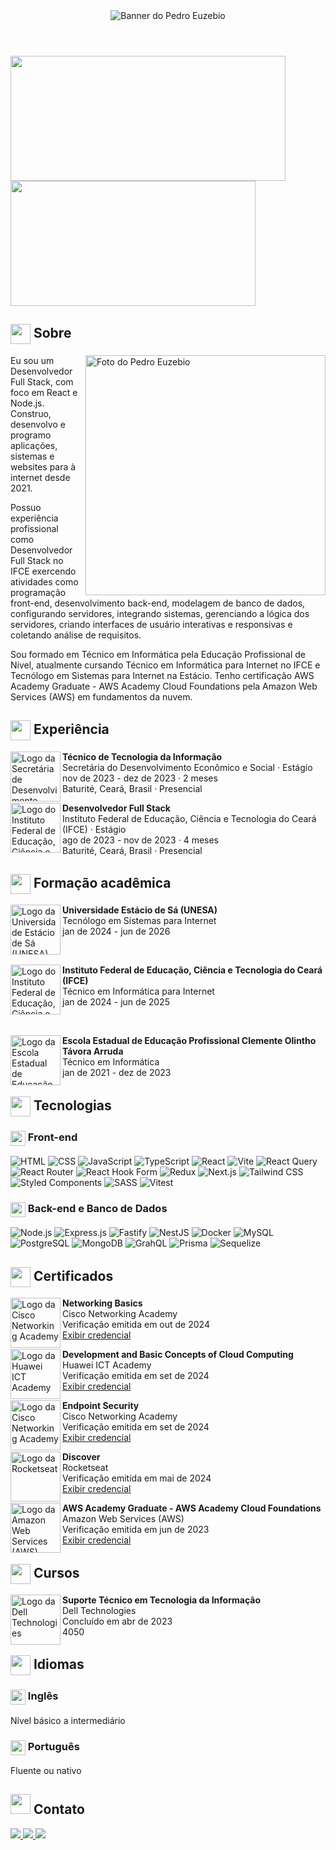 <header>
  <img src="https://i.imgur.com/gFIozd6.png" alt="Banner do Pedro Euzebio" />
</header>

<div id="github-stats">
  <img src="https://github-readme-stats.vercel.app/api?username=pedroeuzebiodev&show_icons=true&theme=holi" width="440" height="200" />
  <img src="https://github-readme-stats.vercel.app/api/top-langs/?username=pedroeuzebiodev&size_weight=0.5&count_weight=0.5&layout=compact&theme=holi&hide_progress=true" width="392" height="200" />
</div>

<main>
  <section id="secao-de-sobre">
    <h2>
      <img src="https://i.imgur.com/wlqYp7I.png" width="32px" align="center" />
      Sobre
    </h2>
    <img src="https://i.imgur.com/dJmzEPE.png" alt="Foto do Pedro Euzebio" width="384" align="right" />
    <p>
      Eu sou um Desenvolvedor Full Stack, com foco em React e Node.js. Construo, desenvolvo e programo aplicações, sistemas e websites para à internet desde 2021.

Possuo experiência profissional como Desenvolvedor Full Stack no IFCE exercendo atividades como programação front-end, desenvolvimento back-end, modelagem de banco de dados, configurando servidores, integrando sistemas, gerenciando a lógica dos servidores, criando interfaces de usuário interativas e responsivas e coletando análise de requisitos.

Sou formado em Técnico em Informática pela Educação Profissional de Nível, atualmente cursando Técnico em Informática para Internet no IFCE e Tecnólogo em Sistemas para Internet na Estácio. Tenho certificação AWS Academy Graduate - AWS Academy Cloud Foundations pela Amazon Web Services (AWS) em fundamentos da nuvem.
    </p>
  </section>
  <section id="secao-de-experiencia">
    <h2>
      <img src="https://i.imgur.com/BmsCark.png" width="32px" align="center" />
      Experiência
    </h2>
    <div id="experiencias">
      <div class="experiencia">
        <a href="https://www.baturite.ce.gov.br/secretaria.php?sec=6">
          <img src="https://i.imgur.com/Axj39Xo.jpg" alt="Logo da Secretária de Desenvolvimento Econômico e Social" width="80" align="left" />
        </a>
        <p>
          <strong>Técnico de Tecnologia da Informação</strong> <br />
          Secretária do Desenvolvimento Econômico e Social · Estágio <br />
          nov de 2023 - dez de 2023 · 2 meses <br />
          Baturité, Ceará, Brasil · Presencial
        </p>
      </div>
      <div class="experiencia">
        <a href="https://ifce.edu.br">
          <img src="https://i.imgur.com/PwRgxqO.jpg" alt="Logo do Instituto Federal de Educação, Ciência e Tecnologia do Ceará (IFCE)" width="80" align="left" />
          </a>
        <p>
          <strong>Desenvolvedor Full Stack</strong> <br />
          Instituto Federal de Educação, Ciência e Tecnologia do Ceará (IFCE) · Estágio <br />
          ago de 2023 - nov de 2023 · 4 meses <br />
          Baturité, Ceará, Brasil · Presencial
        </p>
      </div>
    </div>
  </section>
  <section id="secao-de-formacao-academica">
    <h2>
      <img src="https://i.imgur.com/amaxucg.png" width="32px" align="center" />
      Formação acadêmica
    </h2>
    <div id="formacoes-academica">
      <div class="formacao-academica">
        <a href="https://estacio.br">
          <img src="https://i.imgur.com/uU1OZ5x.jpg" alt="Logo da Universidade Estácio de Sá (UNESA)" width="80" align="left" />
        </a>
        <p>
          <strong>Universidade Estácio de Sá (UNESA)</strong> <br />
          Tecnólogo em Sistemas para Internet <br />
          jan de 2024 - jun de 2026
        </p>
      </div>
      <br />
      <div class="formacao-academica">
        <a href="https://ifce.edu.br">
          <img src="https://i.imgur.com/PwRgxqO.jpg" alt="Logo do Instituto Federal de Educação, Ciência e Tecnologia do Ceará (IFCE)" width="80" align="left" />
        </a>
        <p>
          <strong>Instituto Federal de Educação, Ciência e Tecnologia do Ceará (IFCE)</strong> <br />
          Técnico em Informática para Internet <br />
          jan de 2024 - jun de 2025
        </p>
      </div>
      <br />
      <div class="formacao-academica">
        <a href="https://www.eeepdebaturite.com">
          <img src="https://i.imgur.com/b5heNhX.jpg" alt="Logo da Escola Estadual de Educação Profissional Clemente Olintho Távora Arruda" width="80" align="left" />
        </a>
        <p>
          <strong>Escola Estadual de Educação Profissional Clemente Olintho Távora Arruda</strong> <br />
          Técnico em Informática <br />
          jan de 2021 - dez de 2023
        </p>
      </div>
    </div>
  </section>
  <section id="secao-de-tecnologias">
    <h2>
      <img src="https://i.imgur.com/PZLaUKQ.png" width="32px" align="center" />
      Tecnologias
    </h2>
    <h3>
      <img src="https://i.imgur.com/f5Mth4C.png" width="24px" align="center" />
      Front-end
    </h3>
    <div id="front-end-tecnologias">
      <img src="https://img.shields.io/badge/html5-%23E34F26.svg?style=platic&logo=html5&logoColor=white" alt="HTML" class="tecnologia" />
      <img src="https://img.shields.io/badge/css3-%231572B6.svg?style=plastic&logo=css3&logoColor=white" alt="CSS" class="tecnologia" />
      <img src="https://img.shields.io/badge/javascript-%23323330.svg?style=plastic&logo=javascript&logoColor=%23F7DF1E" alt="JavaScript" class="tecnologia" />
      <img src="https://img.shields.io/badge/typescript-%23007ACC.svg?style=plastic&logo=typescript&logoColor=white" alt="TypeScript" class="tecnologia" />
      <img src="https://img.shields.io/badge/react-%2320232a.svg?style=plastic&logo=react&logoColor=%2361DAFB" alt="React" class="tecnologia" />
      <img src="https://img.shields.io/badge/vite-%23646CFF.svg?style=plastic&logo=vite&logoColor=white" alt="Vite" class="tecnologia" />
      <img src="https://img.shields.io/badge/-React%20Query-FF4154?style=plastic&logo=react%20query&logoColor=white" alt="React Query" class="tecnologia" />
      <img src="https://img.shields.io/badge/React_Router-CA4245?style=plastic&logo=react-router&logoColor=white" alt="React Router" class="tecnologia" />
      <img src="https://img.shields.io/badge/React%20Hook%20Form-%23EC5990.svg?style=plastic&logo=reacthookform&logoColor=white" alt="React Hook Form" alt="tecnologia" />
      <img src="https://img.shields.io/badge/redux-%23593d88.svg?style=plastic&logo=redux&logoColor=white" alt="Redux" class="Redux" class="tecnologia" />
      <img src="https://img.shields.io/badge/Next-black?style=plastic&logo=next.js&logoColor=white" alt="Next.js" class="Next.js" class="tecnologia" />
      <img src="https://img.shields.io/badge/tailwindcss-%2338B2AC.svg?style=plastic&logo=tailwind-css&logoColor=white" alt="Tailwind CSS" class="tecnologia" />
      <img src="https://img.shields.io/badge/styled--components-DB7093?style=plastic&logo=styled-components&logoColor=white" alt="Styled Components" class="tecnologia" />
      <img src="https://img.shields.io/badge/SASS-hotpink.svg?style=plastic&logo=SASS&logoColor=white" alt="SASS" class="tecnologia" />
      <img src="https://img.shields.io/badge/-Vitest-252529?style=plastic&logo=vitest&logoColor=FCC72B" alt="Vitest" class="tecnologia" />
    </div>
    <h3>
      <img src="https://i.imgur.com/JGp84ub.png" width="24px" align="center" />
      Back-end e Banco de Dados
    </h3>
    <div id="back-end-e-banco-de-dados-tecnologias">
      <img src="https://img.shields.io/badge/node.js-6DA55F?style=plastic&logo=node.js&logoColor=white" alt="Node.js" class="tecnologia" />
      <img src="https://img.shields.io/badge/express.js-%23404d59.svg?style=plastic&logo=express&logoColor=%2361DAFB" alt="Express.js" class="tecnologia" />
      <img src="https://img.shields.io/badge/fastify-%23000000.svg?style=plastic&logo=fastify&logoColor=white" alt="Fastify" class="tecnologia" />
      <img src="https://img.shields.io/badge/nestjs-%23E0234E.svg?style=plastic&logo=nestjs&logoColor=white" alt="NestJS" class="tecnologia" />
      <img src="https://img.shields.io/badge/docker-%230db7ed.svg?style=plastic&logo=docker&logoColor=white" alt="Docker" class="tecnologia" />
      <img src="https://img.shields.io/badge/mysql-4479A1.svg?style=plastic&logo=mysql&logoColor=white" alt="MySQL" class="tecnologia" />
      <img src="https://img.shields.io/badge/postgres-%23316192.svg?style=plastic&logo=postgresql&logoColor=white" alt="PostgreSQL" class="tecnologia" />
      <img src="https://img.shields.io/badge/MongoDB-%234ea94b.svg?style=plastic&logo=mongodb&logoColor=white" alt="MongoDB" class="tecnologia" />
      <img src="https://img.shields.io/badge/-GraphQL-E10098?style=plastic&logo=graphql&logoColor=white" alt="GrahQL" class="tecnologia" />
      <img src="https://img.shields.io/badge/Prisma-3982CE?style=plastic&logo=Prisma&logoColor=white" alt="Prisma" class="tecnologia" />
      <img src="https://img.shields.io/badge/Sequelize-52B0E7?style=plastic&logo=Sequelize&logoColor=white" alt="Sequelize" class="tecnologia" />
    </div>
  </section>
  <section id="secao-de-certificados">
    <h2>
      <img src="https://i.imgur.com/k6jWz3F.png" width="32px" align="center" />
      Certificados
    </h2>
    <div id="certificados">
      <div class="certificado">
        <a href="https://www.netacad.com/">
          <img src="https://i.imgur.com/HlX6xOF.jpg" alt="Logo da Cisco Networking Academy" width="80" align="left" />
        </a>
        <p>
          <strong>Networking Basics</strong> <br />
          Cisco Networking Academy <br />
          Verificação emitida em out de 2024 <br />
          <a href="https://www.credly.com/badges/79dc0a0f-6247-4b94-8365-ca68e8034c0b">Exibir credencial</a>
        </p>
      </div>
      <div class="certificado">
        <a href="https://e.huawei.com/en/talent/ict-academy/">
          <img src="https://i.imgur.com/1kuWVnP.jpg" alt="Logo da Huawei ICT Academy" width="80" align="left" />
        </a>
        <p>
          <strong>Development and Basic Concepts of Cloud Computing</strong> <br />
          Huawei ICT Academy <br />
          Verificação emitida em set de 2024 <br />
          <a href="https://www.credly.com/badges/b0fe24b7-7db3-45cb-ba37-3541ff7ece1e">Exibir credencial</a>
        </p>
      </div>
      <div class="certificado">
        <a href="https://www.netacad.com/">
          <img src="https://i.imgur.com/HlX6xOF.jpg" alt="Logo da Cisco Networking Academy" width="80" align="left" />
        </a>
        <p>
          <strong>Endpoint Security</strong> <br />
          Cisco Networking Academy <br />
          Verificação emitida em set de 2024 <br />
          <a href="https://www.credly.com/badges/0cf3adf8-b3f0-4a67-9f7f-759c23a38929">Exibir credencial</a>
        </p>
      </div>
      <div class="certificado">
        <a href="https://www.rocketseat.com.br">
          <img src="https://i.imgur.com/NdMnKqg.jpg" alt="Logo da Rocketseat" width="80" align="left" />
        </a>
        <p>
          <strong>Discover</strong> <br />
          Rocketseat <br />
          Verificação emitida em mai de 2024 <br />
          <a href="https://app.rocketseat.com.br/certificates/c4607cdf-e145-40a9-9a04-f0e12069144b">Exibir credencial</a>
        </p>
      </div>
      <div class="certificado">
        <a href="https://aws.amazon.com/pt/">
          <img src="https://i.imgur.com/KP3bFsh.jpg" alt="Logo da Amazon Web Services (AWS)" width="80" align="left" />
        </a>
        <p>
          <strong>AWS Academy Graduate - AWS Academy Cloud Foundations</strong> <br />
          Amazon Web Services (AWS) <br />
          Verificação emitida em jun de 2023 <br />
          <a href="https://www.credly.com/badges/0218204e-7d5e-4486-b52e-f438e555df76/print">Exibir credencial</a>
        </p>
      </div>
    </div>
  </section>
  <section id="secao-de-cursos">
    <h2>
      <img src="https://i.imgur.com/AN80nKv.png" width="32px" align="center" />
      Cursos
    </h2>
    <div id="cursos">
      <div class="curso">
        <a href="https://www.dell.com/pt-br">
          <img src="https://i.imgur.com/cgFbOXS.jpg" alt="Logo da Dell Technologies" width="80" align="left" />
        </a>
        <p>
          <strong>Suporte Técnico em Tecnologia da Informação</strong> <br />
          Dell Technologies <br />
          Concluído em abr de 2023 <br />
          4050
        </p>
      </div>
    </div>
  </section>
  <section id="secao-de-idiomas">
    <h2>
      <img src="https://i.imgur.com/h09KBzA.png" width="32px" align="center" />
      Idiomas
    </h2>
    <div id="idiomas">
      <div class="idioma">
        <h3>
          <img src="https://i.imgur.com/w94HAUQ.png" width="24px" align="center" />
          Inglês
        </h3>
        <p>Nível básico a intermediário</p>
      </div>
      <div class="idioma">
        <h3>
          <img src="https://i.imgur.com/M4k7tVh.png" width="24px" align="center" />
          Português
        </h3>
        <p>Fluente ou nativo</p>
      </div>
    </div>
  </section>
  <section id="secao-de-contato">
    <h2>
      <img src="https://i.imgur.com/TvNTDkw.png" width="32px" alugn="center" />
      Contato
    </h2>
    <div id="contatos">
      <a href="mailto:pedroeuzebio.contato@gmail.com" class="contato">
        <img src="https://img.shields.io/badge/Gmail-D14836?style=plastic&logo=gmail&logoColor=white" />
      </a>
      <a href="https://www.linkedin.com/in/pedroeuzebio" class="contato">
        <img src="https://img.shields.io/badge/linkedin-%230077B5.svg?style=plastic&logo=linkedin&logoColor=white" />
      </a>
      <a href="https://www.youtube.com/@pedroeuzebiodev" class="contato">
        <img src="https://img.shields.io/badge/YouTube-%23FF0000.svg?style=plastic&logo=YouTube&logoColor=white" />
      </a>
    </div>
  </section>
</main>

<!--
**pedroeuzebioo/pedroeuzebioo** is a ✨ _special_ ✨ repository because its `README.md` (this file) appears on your GitHub profile.

Here are some ideas to get you started:

- 🔭 I’m currently working on ...
- 🌱 I’m currently learning ...
- 👯 I’m looking to collaborate on ...
- 🤔 I’m looking for help with ...
- 💬 Ask me about ...
- 📫 How to reach me: ...
- 😄 Pronouns: ...
- ⚡ Fun fact: ...
-->
